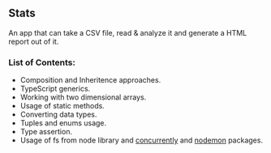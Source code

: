 ## Stats

An app that can take a CSV file, read & analyze it and generate a HTML report out of it.

### List of Contents:

- Composition and Inheritence approaches.
- TypeScript generics.
- Working with two dimensional arrays.
- Usage of static methods.
- Converting data types.
- Tuples and enums usage.
- Type assertion.
- Usage of fs from node library and [concurrently](https://www.npmjs.com/package/concurrently) and [nodemon](https://www.npmjs.com/package/nodemon) packages. 
